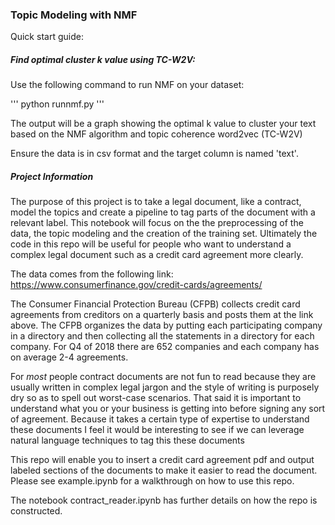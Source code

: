 ### Topic Modeling with NMF

Quick start guide: 

##### Find optimal cluster k value using TC-W2V:

Use the following command to run NMF on your dataset:

'''
python runnmf.py <filepath>
'''

The output will be a graph showing the optimal k value to cluster your text based on the NMF algorithm and topic coherence word2vec (TC-W2V)  

Ensure the data is in csv format and the target column is named 'text'.

##### Project Information

The purpose of this project is to take a legal document, like a contract, model the topics and create a pipeline to tag parts of the document with a relevant label. This notebook will focus on the the preprocessing of the data, the topic modeling and the creation of the training set. Ultimately the code in this repo will be useful for people who want to understand a complex legal document such as a credit card agreement more clearly.

The data comes from the following link: https://www.consumerfinance.gov/credit-cards/agreements/

The Consumer Financial Protection Bureau (CFPB) collects credit card agreements from creditors on a quarterly basis and posts them at the link above. The CFPB organizes the data by putting each participating company in a directory and then collecting all the statements in a directory for each company. For Q4 of 2018 there are 652 companies and each company has on average 2-4 agreements. 

For *most* people contract documents are not fun to read because they are usually written in complex legal jargon and the style of writing is purposely dry so as to spell out worst-case scenarios. That said it is important to understand what you or your business is getting into before signing any sort of agreement. Because it takes a certain type of expertise to understand these documents I feel it would be interesting to see if we can leverage natural language techniques to tag this these documents

This repo will enable you to insert a credit card agreement pdf and output labeled sections of the documents to make it easier to read the document. Please see example.ipynb for a walkthrough on how to use this repo. 

The notebook contract_reader.ipynb has further details on how the repo is constructed.
